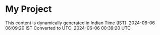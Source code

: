 # My Project

This content is dynamically generated in Indian Time (IST): 2024-06-06 06:09:20 IST
Converted to UTC: 2024-06-06 00:39:20 UTC
